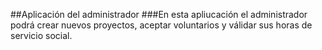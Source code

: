 ##Aplicación del administrador
###En esta apliucación el administrador podrá crear nuevos proyectos, aceptar voluntarios y válidar sus horas de servicio social. 
